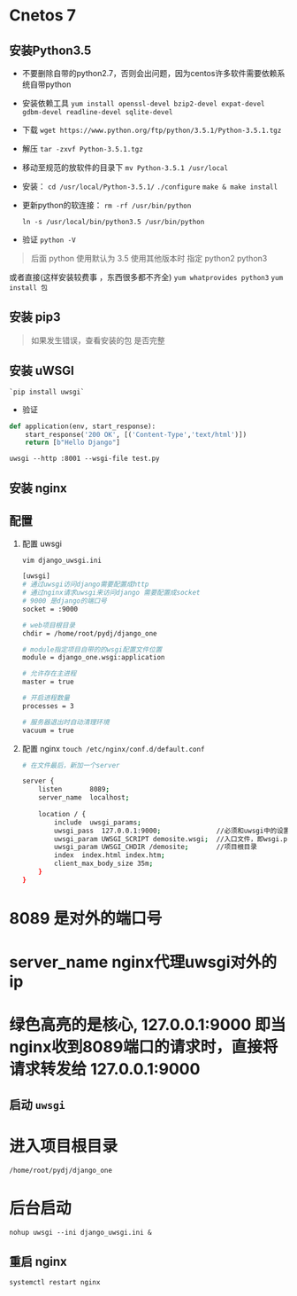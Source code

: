 Cnetos 7
=========

安装Python3.5
------------

- 不要删除自带的python2.7，否则会出问题，因为centos许多软件需要依赖系统自带python

- 安装依赖工具
    `yum install openssl-devel bzip2-devel expat-devel gdbm-devel readline-devel sqlite-devel`

- 下载
    `wget https://www.python.org/ftp/python/3.5.1/Python-3.5.1.tgz`

- 解压
    `tar -zxvf Python-3.5.1.tgz`

- 移动至规范的放软件的目录下
    `mv Python-3.5.1 /usr/local`

- 安装：
    `cd /usr/local/Python-3.5.1/`
    `./configure`
    `make & make install`

- 更新python的软连接：
    `rm -rf /usr/bin/python`

    `ln -s /usr/local/bin/python3.5 /usr/bin/python`

- 验证
    `python -V`

> 后面 python 使用默认为 3.5
> 使用其他版本时 指定 python2 python3

或者直接(这样安装较费事 ，东西很多都不齐全)
    `yum whatprovides python3`
    `yum install 包`

安装 pip3
----------

> 如果发生错误，查看安装的包 是否完整

安装 uWSGI
---------

    `pip install uwsgi`

- 验证

```python
def application(env, start_response):
    start_response('200 OK', [('Content-Type','text/html')])
    return [b"Hello Django"]
```

`uwsgi --http :8001 --wsgi-file test.py`

安装 nginx
-----------

配置
-----------

1. 配置 uwsgi

    `vim django_uwsgi.ini`
    ```bash
    [uwsgi]
    # 通过uwsgi访问django需要配置成http
    # 通过nginx请求uwsgi来访问django 需要配置成socket
    # 9000 是django的端口号
    socket = :9000

    # web项目根目录
    chdir = /home/root/pydj/django_one

    # module指定项目自带的的wsgi配置文件位置
    module = django_one.wsgi:application

    # 允许存在主进程
    master = true

    # 开启进程数量
    processes = 3

    # 服务器退出时自动清理环境
    vacuum = true
    ```
2. 配置 nginx
    `touch /etc/nginx/conf.d/default.conf`

    ```bash
    # 在文件最后，新加一个server

    server {
        listen       8089;
        server_name  localhost;
        
        location / {            
            include  uwsgi_params;
            uwsgi_pass  127.0.0.1:9000;              //必须和uwsgi中的设置一致
            uwsgi_param UWSGI_SCRIPT demosite.wsgi;  //入口文件，即wsgi.py相对于项目根目录的位置，“.”相当于一层目录
            uwsgi_param UWSGI_CHDIR /demosite;       //项目根目录
            index  index.html index.htm;
            client_max_body_size 35m;
        }
    }
    ```
# 8089 是对外的端口号
# server_name nginx代理uwsgi对外的ip
# 绿色高亮的是核心, 127.0.0.1:9000 即当nginx收到8089端口的请求时，直接将请求转发给 127.0.0.1:9000

启动 `uwsgi`
----------

# 进入项目根目录
`/home/root/pydj/django_one`

# 后台启动
`nohup uwsgi --ini django_uwsgi.ini &`

重启 nginx
----------

`systemctl restart nginx`